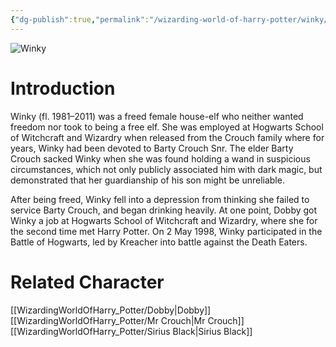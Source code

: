 ```yaml
---
{"dg-publish":true,"permalink":"/wizarding-world-of-harry-potter/winky/","dgPassFrontmatter":true,"created":"","updated":""}
---
```


![Winky](http://rxbg5ysja.bkt.gdipper.com/Winky.png)
# Introduction
Winky (fl. 1981–2011) was a freed female house-elf who neither wanted freedom nor took to being a free elf. She was employed at Hogwarts School of Witchcraft and Wizardry when released from the Crouch family where for years, Winky had been devoted to Barty Crouch Snr. The elder Barty Crouch sacked Winky when she was found holding a wand in suspicious circumstances, which not only publicly associated him with dark magic, but demonstrated that her guardianship of his son might be unreliable.

After being freed, Winky fell into a depression from thinking she failed to service Barty Crouch, and began drinking heavily. At one point, Dobby got Winky a job at Hogwarts School of Witchcraft and Wizardry, where she for the second time met Harry Potter. On 2 May 1998, Winky participated in the Battle of Hogwarts, led by Kreacher into battle against the Death Eaters.

# Related Character
[[WizardingWorldOfHarry_Potter/Dobby\|Dobby]]
[[WizardingWorldOfHarry_Potter/Mr Crouch\|Mr Crouch]]
[[WizardingWorldOfHarry_Potter/Sirius Black\|Sirius Black]]
